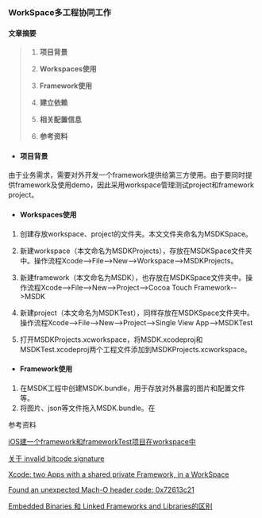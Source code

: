 ### WorkSpace多工程协同工作

#### **文章摘要**

> 1. **项目背景**
>
> 2. **Workspaces使用**
>
> 3. **Framework使用**
>
> 4. **建立依赖**
>
> 5. **相关配置信息**
>
> 6. **参考资料**

#### 

* #### 项目背景

由于业务需求，需要对外开发一个framework提供给第三方使用。由于要同时提供framework及使用demo，因此采用workspace管理测试project和framework project。

* #### **Workspaces使用**

1. 创建存放workspace、project的文件夹。本文文件夹命名为MSDKSpace。

2. 新建workspace（本文命名为MSDKProjects），存放在MSDKSpace文件夹中。操作流程Xcode--&gt;File--&gt;New--&gt;Workspace--&gt;MSDKProjects。

3. 新建framework（本文命名为MSDK），也存放在MSDKSpace文件夹中。操作流程Xcode--&gt;File--&gt;New--&gt;Project--&gt;Cocoa Touch Framework--&gt;MSDK

4. 新建project（本文命名为MSDKTest），同样存放在MSDKSpace文件夹中。操作流程Xcode--&gt;File--&gt;New--&gt;Project--&gt;Single View App--&gt;MSDKTest

5. 打开MSDKProjects.xcworkspace，将MSDK.xcodeproj和MSDKTest.xcodeproj两个工程文件添加到MSDKProjects.xcworkspace。

* #### **Framework使用**

1. 在MSDK工程中创建MSDK.bundle，用于存放对外暴露的图片和配置文件等。
2. 将图片、json等文件拖入MSDK.bundle。在



参考资料

[iOS建一个framework和frameworkTest项目在workspace中](https://www.jianshu.com/p/a488399a14cd)

[关于 invalid bitcode signature](https://juejin.im/entry/5948c3b88d6d81cc72fd2c5e)

[Xcode: two Apps with a shared private Framework, in a WorkSpace](http://netsplit.com/xcode-two-apps-with-a-shared-private-framework-in-a-workspace)

[Found an unexpected Mach-O header code: 0x72613c21](https://www.jianshu.com/p/49f94e711fc2)

[Embedded Binaries 和 Linked Frameworks and Libraries的区别](https://www.googleapple.com/Embedded-Binaries-和-Linked-Frameworks-and-Libraries的区别.html)



